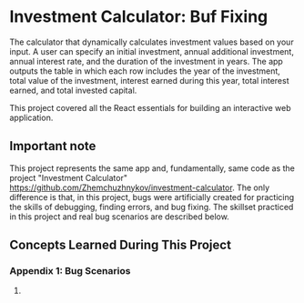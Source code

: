 # Investment Calculator: Buf Fixing

The calculator that dynamically calculates investment values based on your input. A user can specify an initial investment, annual additional investment, annual interest rate, and the duration of the investment in years. The app outputs the table in which each row includes the year of the investment, total value of the investment, interest earned during this year, total interest earned, and total invested capital.

This project covered all the React essentials for building an interactive web application.

## Important note

This project represents the same app and, fundamentally, same code as the project "Investment Calculator" https://github.com/Zhemchuzhnykov/investment-calculator. The only difference is that, in this project, bugs were artificially created for practicing the skills of debugging, finding errors, and bug fixing. The skillset practiced in this project and real bug scenarios are described below.

## Concepts Learned During This Project

### Appendix 1: Bug Scenarios

1.
